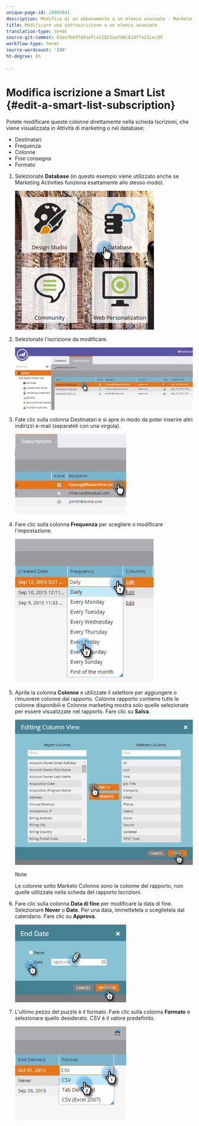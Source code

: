 ```yaml
---
unique-page-id: 10093041
description: Modifica di un abbonamento a un elenco avanzato - Marketo Docs - Documentazione prodotto
title: Modificare una sottoscrizione a un elenco avanzato
translation-type: tm+mt
source-git-commit: 03ee7b69f691efce12825aa708c81dffa23cecd9
workflow-type: tm+mt
source-wordcount: '199'
ht-degree: 0%

---
```



# Modifica iscrizione a Smart List {#edit-a-smart-list-subscription}

Potete modificare queste colonne direttamente nella scheda Iscrizioni, che viene visualizzata in Attività di marketing o nel database:

* Destinatari
* Frequenza
* Colonne
* Fine consegna
* Formato

1. Selezionate **Database** (in questo esempio viene utilizzato anche se Marketing Activities funziona esattamente allo stesso modo).

   ![](assets/db-1.png)

1. Selezionate l’iscrizione da modificare.

   ![](assets/two.png)

1. Fate clic sulla colonna Destinatari e si apre in modo da poter inserire altri indirizzi e-mail (separateli con una virgola).

   ![](assets/image2015-9-14-13-3a44-3a14.png)

1. Fare clic sulla colonna **Frequenza** per scegliere o modificare l&#39;impostazione.

   ![](assets/image2015-9-14-10-3a30-3a37.png)

1. Aprite la colonna **Colonne** e utilizzate il selettore per aggiungere o rimuovere colonne dal rapporto. Colonne rapporto contiene tutte le colonne disponibili e Colonne marketing mostra solo quelle selezionate per essere visualizzate nel rapporto. Fare clic su **Salva**.

   ![](assets/image2015-9-14-10-3a59-3a6.png)

   >[!NOTE]
   >
   >Le colonne sotto Marketo Colonne sono le colonne del rapporto, non quelle utilizzate nella scheda del rapporto Iscrizioni.

1. Fare clic sulla colonna **Data di fine** per modificare la data di fine. Selezionare **Never** o **Date**. Per una data, immettetela o sceglietela dal calendario. Fare clic su **Approva**.

   ![](assets/image2015-9-14-11-3a6-3a38.png)

1. L&#39;ultimo pezzo del puzzle è il formato. Fare clic sulla colonna **Formato** e selezionare quello desiderato. CSV è il valore predefinito.

   ![](assets/image2015-9-14-11-3a11-3a41.png)
